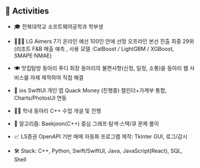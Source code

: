 ## 🏃 Activities
- 🎓 전북대학교 소프트웨어공학과 학부생

- 🧑🏻‍💻 LG Aimers 7기
온라인 예선 100인 안에 선정
오프라인 본선 진출 최종 29위
(리조트 F&B 매출 예측 , 사용 모델 :CatBoost / LightGBM / XGBoost, SMAPE·NMAE)

- 🍽️ 맛집탐방 동아리 푸디 회장
  동아리의 불편사항(신청, 일정, 소통)을 동아리 웹 서비스를 자체 제작하여 직접 해결
  
- 📱 ios SwiftUI 개인 앱 Quack Money (진행중) 
 캘린더+가계부 통합, Charts/PhotosUI 연동
  
- 🧑‍🏫 학내 동아리 C++ 수업 개설 및 진행
  
- 🧩 알고리즘: Baekjoon(C++) 중심 그래프·탐색·스택/큐 문제 풀이
  
- 📈 LS증권 OpenAPI 기반 매매 자동화 프로그램 제작: Tkinter GUI, 로그/감시
  
- 🛠️ Stack: C++, Python, Swift/SwiftUI, Java, JavaScript(React), SQL, Shell
